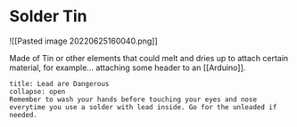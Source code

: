 # Solder Tin
![[Pasted image 20220625160040.png]]

Made of Tin or other elements that could melt and dries up to attach certain material, for example... attaching some header to an [[Arduino]]. 

```ad-Attention
title: Lead are Dangerous
collapse: open
Remember to wash your hands before touching your eyes and nose everytime you use a solder with lead inside. Go for the unleaded if needed. 

```

